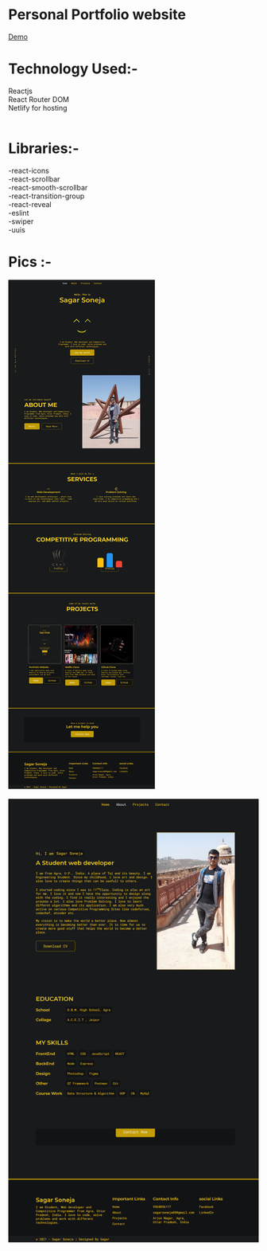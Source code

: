 # Personal Portfolio website
[Demo](http://sagar-portfolio-ss.netlify.app)

# Technology Used:-
Reactjs\
React Router DOM\
Netlify for hosting\
<br />
# Libraries:-
   -react-icons\
   -react-scrollbar\
   -react-smooth-scrollbar\
   -react-transition-group\
   -react-reveal\
   -eslint\
   -swiper\
   -uuis

# Pics :-
![Home](https://github.com/sagar-soneja/Portfolio-Website/blob/main/pic/portfolio%20home.png)<br/><br/>
![About](https://github.com/sagar-soneja/Portfolio-Website/blob/main/pic/portfolio%20about%20section.png)<br/><br/>




